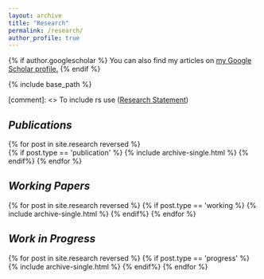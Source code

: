 ```yaml
---
layout: archive
title: "Research"
permalink: /research/
author_profile: true
---
```


{% if author.googlescholar %}
  You can also find my articles on <u><a href="{{author.googlescholar}}">my Google Scholar profile</a>.</u>
{% endif %}

{% include base_path %}

[comment]: <> To include rs use (<u><a href="/files/rs.pdf">Research Statement</a></u>)

***Publications***
-------

{% for post in site.research reversed %}	
	{% if post.type == 'publication' %}
		{% include archive-single.html %}
	{% endif%}
{% endfor %}

***Working Papers***
-------

{% for post in site.research reversed %}
	{% if post.type == 'working %}
		{% include archive-single.html %}
	{% endif%}
{% endfor %}

***Work in Progress***
-------

{% for post in site.research reversed %}
	{% if post.type == 'progress' %}
		{% include archive-single.html %}
	{% endif%}
{% endfor %}
